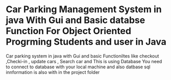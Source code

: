 # Car Parking Management System in java With Gui and Basic databse Function For Object Oriented Progrming Students and user in Java 
 Car parking system in java with Gui and basic Functioniltes like checkout ,Checki-in , update cars , Search car and This is using Database  You need to connect to database with your local machine and also datbase sql innformation is also with in the project folder 
